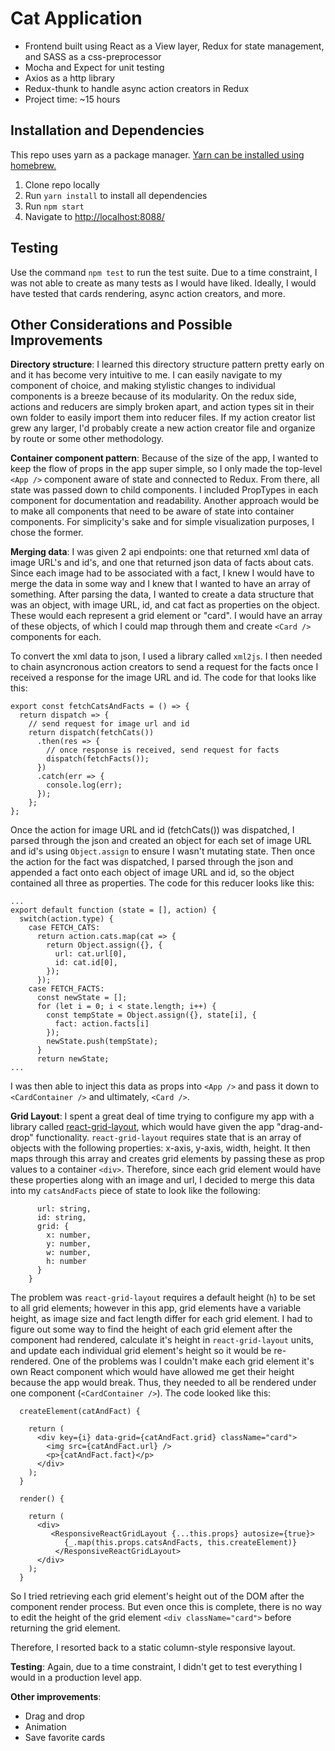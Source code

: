 # Cat Application
* Frontend built using React as a View layer, Redux for state management, and SASS as a css-preprocessor
* Mocha and Expect for unit testing
* Axios as a http library
* Redux-thunk to handle async action creators in Redux
* Project time: ~15 hours

## Installation and Dependencies
This repo uses yarn as a package manager. [Yarn can be installed using homebrew.](https://yarnpkg.com/en/docs/install)

1. Clone repo locally
2. Run `yarn install` to install all dependencies
3. Run `npm start`
4. Navigate to [http://localhost:8088/](http://localhost:8088/)

## Testing
Use the command `npm test` to run the test suite. Due to a time constraint, I was not able to create as many tests as I would have liked. Ideally, I would have tested that cards rendering, async action creators, and more.

## Other Considerations and Possible Improvements

**Directory structure**: I learned this directory structure pattern pretty early on and it has become very intuitive to me. I can easily navigate to my component of choice, and making stylistic changes to individual components is a breeze because of its modularity. On the redux side, actions and reducers are simply broken apart, and action types sit in their own folder to easily import them into reducer files. If my action creator list grew any larger, I'd probably create a new action creator file and organize by route or some other methodology.

**Container component pattern**: Because of the size of the app, I wanted to keep the flow of props in the app super simple, so I only made the top-level `<App />` component aware of state and connected to Redux. From there, all state was passed down to child components. I included PropTypes in each component for documentation and readability. Another approach would be to make all components that need to be aware of state into container components. For simplicity's sake and for simple visualization purposes, I chose the former.

**Merging data**: I was given 2 api endpoints: one that returned xml data of image URL's and id's, and one that returned json data of facts about cats. Since each image had to be associated with a fact, I knew I would have to merge the data in some way and I knew that I wanted to have an array of something. After parsing the data, I wanted to create a data structure that was an object, with image URL, id, and cat fact as properties on the object. These would each represent a grid element or "card". I would have an array of these objects, of which I could map through them and create `<Card />` components for each.

To convert the xml data to json, I used a library called `xml2js`. I then needed to chain asyncronous action creators to send a request for the facts once I received a response for the image URL and id. The code for that looks like this:

```
export const fetchCatsAndFacts = () => {
  return dispatch => {
    // send request for image url and id
    return dispatch(fetchCats())
      .then(res => {
        // once response is received, send request for facts
        dispatch(fetchFacts());
      })
      .catch(err => {
        console.log(err);
      });
    };
};
```
Once the action for image URL and id (fetchCats()) was dispatched, I parsed through the json and created an object for each set of image URL and id's using `Object.assign` to ensure I wasn't mutating state. Then once the action for the fact was dispatched, I parsed through the json and appended a fact onto each object of image URL and id, so the object contained all three as properties. The code for this reducer looks like this:

```
...
export default function (state = [], action) {
  switch(action.type) {
    case FETCH_CATS:
      return action.cats.map(cat => {
        return Object.assign({}, {
          url: cat.url[0],
          id: cat.id[0],
        });
      });
    case FETCH_FACTS:
      const newState = [];
      for (let i = 0; i < state.length; i++) {
        const tempState = Object.assign({}, state[i], {
          fact: action.facts[i]
        });
        newState.push(tempState);
      }
      return newState;
...
```
I was then able to inject this data as props into `<App />` and pass it down to `<CardContainer />` and ultimately, `<Card />`.

**Grid Layout**: I spent a great deal of time trying to configure my app with a library called [react-grid-layout](https://github.com/STRML/react-grid-layout), which would have given the app "drag-and-drop" functionality. `react-grid-layout` requires state that is an array of objects with the following properties: x-axis, y-axis, width, height. It then maps through this array and creates grid elements by passing these as prop values to a container `<div>`.
Therefore, since each grid element would have these properties along with an image and url, I decided to merge this data into my `catsAndFacts` piece of state to look like the following:

```{
      url: string,
      id: string,
      grid: {
        x: number,
        y: number,
        w: number,
        h: number
      }
    }
```

 The problem was `react-grid-layout` requires a default height (`h`) to be set to all grid elements; however in this app, grid elements have a variable height, as image size and fact length differ for each grid element. I had to figure out some way to find the height of each grid element after the component had rendered, calculate it's height in `react-grid-layout` units, and update each individual grid element's height so it would be re-rendered. One of the problems was I couldn't make each grid element it's own React component which would have allowed me get their height because the app would break. Thus, they needed to all be rendered under one component (`<CardContainer />`). The code looked like this:

```
  createElement(catAndFact) {

    return (
      <div key={i} data-grid={catAndFact.grid} className="card">
        <img src={catAndFact.url} />
        <p>{catAndFact.fact}</p>
      </div>
    );
  }

  render() {

    return (
      <div>
         <ResponsiveReactGridLayout {...this.props} autosize={true}>
            {_.map(this.props.catsAndFacts, this.createElement)}
          </ResponsiveReactGridLayout>
      </div>
    );
  }
```

So I tried retrieving each grid element's height out of the DOM after the component render process. But even once this is complete, there is no way to edit the height of the grid element `<div className="card">` before returning the grid element.

Therefore, I resorted back to a static column-style responsive layout.

**Testing**: Again, due to a time constraint, I didn't get to test everything I would in a production level app.

**Other improvements**:
* Drag and drop
* Animation
* Save favorite cards
